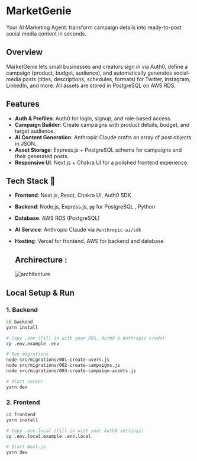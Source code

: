 # MarketGenie

Your AI Marketing Agent: transform campaign details into ready-to-post social media content in seconds.

## Overview
MarketGenie lets small businesses and creators sign in via Auth0, define a campaign (product, budget, audience), and automatically generates social-media posts (titles, descriptions, schedules, formats) for Twitter, Instagram, LinkedIn, and more. All assets are stored in PostgreSQL on AWS RDS.

## Features
- **Auth & Profiles**: Auth0 for login, signup, and role-based access.  
- **Campaign Builder**: Create campaigns with product details, budget, and target audience.  
- **AI Content Generation**: Anthropic Claude crafts an array of post objects in JSON.  
- **Asset Storage**: Express.js + PostgreSQL schema for campaigns and their generated posts.  
- **Responsive UI**: Next.js + Chakra UI for a polished frontend experience.  

## Tech Stack 🚀  
- **Frontend**: Next.js, React, Chakra UI, Auth0 SDK  
- **Backend**: Node.js, Express.js, `pg` for PostgreSQL , Python
- **Database**: AWS RDS (PostgreSQL)  
- **AI Service**: Anthropic Claude via `@anthropic-ai/sdk`  
- **Hosting**: Vercel for frontend, AWS for backend and database

  ## Archirecture :
  ![architecture](https://github.com/user-attachments/assets/c7fe6b3a-f7d0-42a7-92fc-3678c6acdca0)


## Local Setup & Run

### 1. Backend

```bash
cd backend
yarn install

# Copy .env (fill in with your RDS, Auth0 & Anthropic creds)
cp .env.example .env

# Run migrations
node src/migrations/001-create-users.js
node src/migrations/002-create-campaigns.js
node src/migrations/003-create-campaign-assets.js

# Start server
yarn dev
```

### 2. Frontend
```bash
cd frontend
yarn install

# Copy .env.local (fill in with your Auth0 settings)
cp .env.local.example .env.local

# Start Next.js
yarn dev
```


